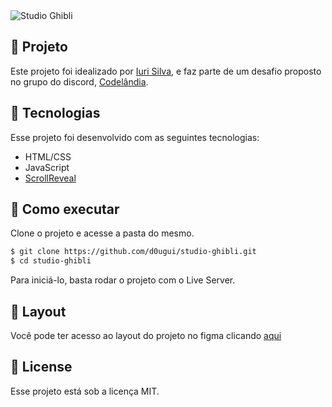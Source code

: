 <img align="center" src="/assets/tela.png" alt="Studio Ghibli">

## 📖 Projeto

Este projeto foi idealizado por [Iuri Silva](https://www.instagram.com/iuricode/), e faz parte de um desafio proposto no grupo do discord, [Codelândia](https://discord.com/invite/QevDJqCzaY).

## 🧪 Tecnologias

Esse projeto foi desenvolvido com as seguintes tecnologias:

- HTML/CSS
- JavaScript
- [ScrollReveal](https://scrollrevealjs.org/)

## 🚀 Como executar

Clone o projeto e acesse a pasta do mesmo.

```bash
$ git clone https://github.com/d0ugui/studio-ghibli.git
$ cd studio-ghibli
```

Para iniciá-lo, basta rodar o projeto com o Live Server.

## 🎨 Layout

Você pode ter acesso ao layout do projeto no figma clicando [aqui](https://www.figma.com/file/Yb9IBH56g7T1hdIyZ3BMNO/Desafios---Codel%C3%A2ndia?node-id=5854%3A2)

## 📝 License

Esse projeto está sob a licença MIT.
